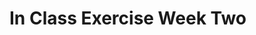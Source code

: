 # In Class Exercise Week Two

<div class="flourish-embed flourish-chart" data-src="visualisation/14926898"><script src="https://public.flourish.studio/resources/embed.js"></script></div>
